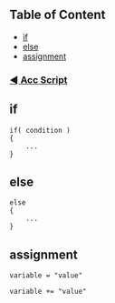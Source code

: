 ## Table of Content 
- [if](#if)
- [else](#else)
- [assignment](#assignment)

### [◄ Acc Script](AccScript.md)

## if
```
if( condition )
{
	...
}
```

## else
```
else
{
	...
}
```

## assignment
```
variable = "value"
```

```
variable += "value"
```